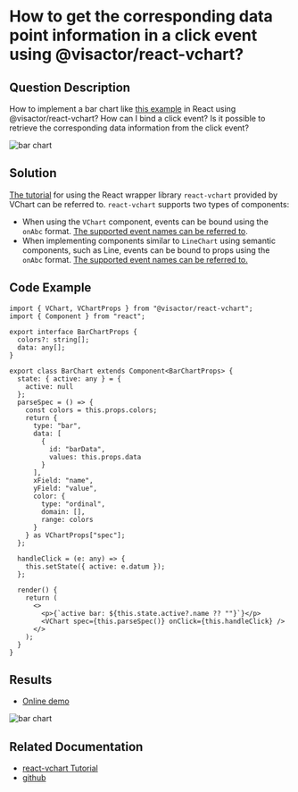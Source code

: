 # How to get the corresponding data point information in a click event using @visactor/react-vchart?

## Question Description

How to implement a bar chart like [this example](https://www.visactor.io/vchart/demo/bar-chart/basic-column) in React using @visactor/react-vchart? How can I bind a click event? Is it possible to retrieve the corresponding data information from the click event?

![bar chart](/vchart/faq/32-0.png)

## Solution

[The tutorial](https://www.visactor.io/vchart/guide/tutorial_docs/Cross-terminal_and_Developer_Ecology/react) for using the React wrapper library `react-vchart` provided by VChart can be referred to. `react-vchart` supports two types of components:

- When using the `VChart` component, events can be bound using the `onAbc` format. [The supported event names can be referred to](https://www.visactor.io/vchart/api/API/event).
- When implementing components similar to `LineChart` using semantic components, such as Line, events can be bound to props using the `onAbc` format. [The supported event names can be referred to.](https://www.visactor.io/vchart/api/API/event)

## Code Example

```
import { VChart, VChartProps } from "@visactor/react-vchart";
import { Component } from "react";

export interface BarChartProps {
  colors?: string[];
  data: any[];
}

export class BarChart extends Component<BarChartProps> {
  state: { active: any } = {
    active: null
  };
  parseSpec = () => {
    const colors = this.props.colors;
    return {
      type: "bar",
      data: [
        {
          id: "barData",
          values: this.props.data
        }
      ],
      xField: "name",
      yField: "value",
      color: {
        type: "ordinal",
        domain: [],
        range: colors
      }
    } as VChartProps["spec"];
  };

  handleClick = (e: any) => {
    this.setState({ active: e.datum });
  };

  render() {
    return (
      <>
        <p>{`active bar: ${this.state.active?.name ?? ""}`}</p>
        <VChart spec={this.parseSpec()} onClick={this.handleClick} />
      </>
    );
  }
}
```

## Results

- [Online demo](https://codesandbox.io/s/visactor-vchart-react-event-q6jzwv)

![bar chart](/vchart/faq/32-1.png)

## Related Documentation

- [react-vchart Tutorial](https://www.visactor.io/vchart/guide/tutorial_docs/Cross-terminal_and_Developer_Ecology/react)
- [github](https://github.com/VisActor/VChart)
